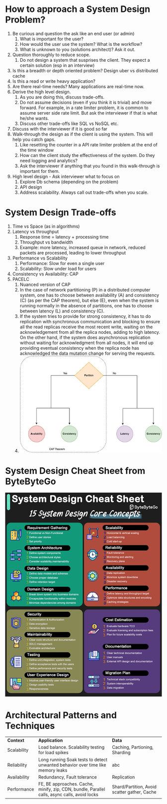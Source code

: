 
# How to approach a System Design Problem?


1. Be curious and question the ask like an end user (or admin)
    1. What is important for the user?
    2. How would the user use the system? What is the workflow?
    3. What is unknown to you (solutions architect)? Ask it out.
2. Question thoroughly to reduce scope.
	1. Do not design a system that susprises the client. They expect a certain solution (esp in an interview)
3. Is this a breadth or depth oriented problem? Design uber vs distributed cache
4. Is this a read or write heavy application?
5. Are there real-time needs? Many applications are real-time now.
6. Derive the high level design. 
    1. As you are doing this, discuss trade-offs. 
    2. Do not assume decisions (even if you think it is trivial) and move forward. For example, in a rate limiter problem, it is common to assume server side rate limit. But ask the interviewer if that is what he/she wants.
    3. Discuss other trade-offs like SQL vs NoSQL etc.
7. Discuss with the interviewer if it is good so far
8. Walk-through the design as if the client is using the system. This will help you catch gaps.
    1. Like resetting the counter in a API rate limiter problem at the end of the time window
    2. How can the client study the effectiveness of the system. Do they need logging and analytics?
    3. Ask the interviewer if anything that you found in this walk-through is important for them.  
9. High level design - Ask interviewer what to focus on
    1. Explore Db schema (depending on the problem)
    2. API design
    3. Address scalability. Always call out trade-offs when you scale.



# System Design Trade-offs

1. Time vs Space (as in algorithms)
2. Latency vs throughput
    1. Response time = latency + processing time
    2. Throughput vs bandwidth
    3. Example: more latency, increased queue in network, reduced packets are processed, leading to lower throughput
3. Performance vs Scalability
    1. Performance: Slow for even a single user
    2. Scalability: Slow under load for users
4. Consistency vs Availability: CAP
5. PACELC
    1. Nuanced version of CAP
    2. In the case of network partitioning (P) in a distributed computer system, one has to choose between availability (A) and consistency (C) (as per the CAP theorem), but else (E), even when the system is running normally in the absence of partitions, one has to choose between latency (L) and consistency (C). 
    3. If the system tries to provide for strong consistency, it has to do replication with synchronous communication and blocking to ensure all the read replicas receive the most recent write, waiting on the acknowledgement from all the replica nodes, adding to high latency. On the other hand, if the system does asynchronous replication without waiting for acknowledgment from all nodes, it will end up providing eventual consistency when the replica node has acknowledged the data mutation change for serving the requests. 
    4. ![pacelc](assets/pacelc.png)




# System Design Cheat Sheet from ByteByteGo
![sd_pointers](assets/bytebytego_sd.gif)


# Architectural Patterns and Techniques

<table>
  <tr>
   <td><strong>Context</strong></td>
   <td><strong>Application</strong></td>
   <td><strong>Data</strong></td>
  </tr>

<tr>
<td>Scalability</td>
<td>Load balance. Scalability testing for load spikes</td>
<td>Caching, Partioning, Sharding</td>
</tr>

<tr>
<td>Reliability</td>
<td>Long running Soak tests to detect unwanted behavior over time like memory leaks</td>
<td>abc</td>
</tr>

<tr>
<td>Availability</td>
<td>Redundancy, Fault tolerance</td>
<td>Replication</td>
</tr>

<tr>
<td>Performance</td>
<td>FE, BE approaches. Cache, minify, zip, CDN, bundle, Parallel calls, async calls, avoid locks</td>
<td>Shard/Partition, Avoid scatter gather, Cache</td>
</tr>

</table>
